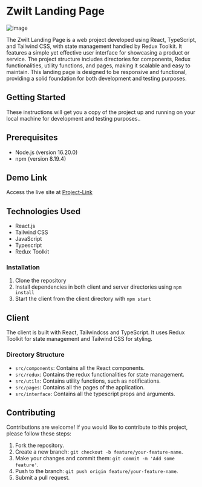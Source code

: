 # Zwilt Landing Page

<img src="https://res.cloudinary.com/chuksmbanaso/image/upload/v1716913029/Screenshot_2024-05-28_at_15.40.28_yksryi.png" title="Image" alt="image">


The Zwilt Landing Page is a web project developed using React, TypeScript, and Tailwind CSS, with state management handled by Redux Toolkit. It features a simple yet effective user interface for showcasing a product or service. The project structure includes directories for components, Redux functionalities, utility functions, and pages, making it scalable and easy to maintain. This landing page is designed to be responsive and functional, providing a solid foundation for both development and testing purposes.


## Getting Started

These instructions will get you a copy of the project up and running on your local machine for development and testing purposes..

## Prerequisites

- Node.js (version 16.20.0)
- npm (version 8.19.4)

## Demo Link

Access the live site at [Project-Link](https://zwilt-chuck.netlify.app)

## Technologies Used

- React.js
- Tailwind CSS
- JavaScript
- Typescript
- Redux Toolkit

### Installation

1. Clone the repository
2. Install dependencies in both client and server directories using `npm install`
4. Start the client from the client directory with `npm start`

## Client

The client is built with React, Tailwindcss and TypeScript. It uses Redux Toolkit for state management and Tailwind CSS for styling.

### Directory Structure

- `src/components`: Contains all the React components.
- `src/redux`: Contains the redux functionalities for state management.
- `src/utils`: Contains utility functions, such as notifications.
- `src/pages`: Contains all the pages of the application.
- `src/interface`: Contains all the typescript props and arguments.


## Contributing

Contributions are welcome! If you would like to contribute to this project, please follow these steps:

1. Fork the repository.
2. Create a new branch: `git checkout -b feature/your-feature-name`.
3. Make your changes and commit them: `git commit -m 'Add some feature'`.
4. Push to the branch: `git push origin feature/your-feature-name`.
5. Submit a pull request.